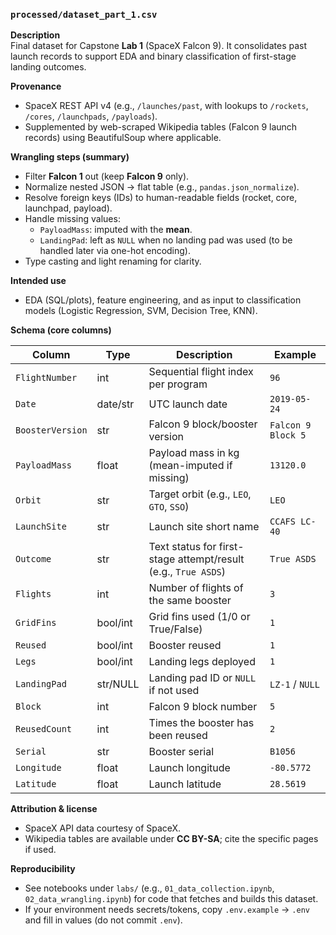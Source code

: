 ### `processed/dataset_part_1.csv`

**Description**  
Final dataset for Capstone **Lab 1** (SpaceX Falcon 9). It consolidates past launch records to support EDA and binary classification of first-stage landing outcomes.

**Provenance**  
- SpaceX REST API v4 (e.g., `/launches/past`, with lookups to `/rockets`, `/cores`, `/launchpads`, `/payloads`).  
- Supplemented by web-scraped Wikipedia tables (Falcon 9 launch records) using BeautifulSoup where applicable.

**Wrangling steps (summary)**  
- Filter **Falcon 1** out (keep **Falcon 9** only).  
- Normalize nested JSON → flat table (e.g., `pandas.json_normalize`).  
- Resolve foreign keys (IDs) to human-readable fields (rocket, core, launchpad, payload).  
- Handle missing values:
  - `PayloadMass`: imputed with the **mean**.
  - `LandingPad`: left as `NULL` when no landing pad was used (to be handled later via one-hot encoding).
- Type casting and light renaming for clarity.

**Intended use**  
- EDA (SQL/plots), feature engineering, and as input to classification models (Logistic Regression, SVM, Decision Tree, KNN).  

**Schema (core columns)**

| Column           | Type      | Description                                                             | Example                  |
|------------------|-----------|-------------------------------------------------------------------------|--------------------------|
| `FlightNumber`   | int       | Sequential flight index per program                                     | `96`                     |
| `Date`           | date/str  | UTC launch date                                                         | `2019-05-24`            |
| `BoosterVersion` | str       | Falcon 9 block/booster version                                          | `Falcon 9 Block 5`      |
| `PayloadMass`    | float     | Payload mass in kg (mean-imputed if missing)                            | `13120.0`               |
| `Orbit`          | str       | Target orbit (e.g., `LEO`, `GTO`, `SSO`)                                | `LEO`                    |
| `LaunchSite`     | str       | Launch site short name                                                  | `CCAFS LC-40`           |
| `Outcome`        | str       | Text status for first-stage attempt/result (e.g., `True ASDS`)          | `True ASDS`             |
| `Flights`        | int       | Number of flights of the same booster                                   | `3`                      |
| `GridFins`       | bool/int  | Grid fins used (1/0 or True/False)                                      | `1`                      |
| `Reused`         | bool/int  | Booster reused                                                          | `1`                      |
| `Legs`           | bool/int  | Landing legs deployed                                                   | `1`                      |
| `LandingPad`     | str/NULL  | Landing pad ID or `NULL` if not used                                    | `LZ-1` / `NULL`         |
| `Block`          | int       | Falcon 9 block number                                                   | `5`                      |
| `ReusedCount`    | int       | Times the booster has been reused                                       | `2`                      |
| `Serial`         | str       | Booster serial                                                          | `B1056`                 |
| `Longitude`      | float     | Launch longitude                                                        | `-80.5772`              |
| `Latitude`       | float     | Launch latitude                                                         | `28.5619`               |

**Attribution & license**  
- SpaceX API data courtesy of SpaceX.  
- Wikipedia tables are available under **CC BY-SA**; cite the specific pages if used.

**Reproducibility**  
- See notebooks under `labs/` (e.g., `01_data_collection.ipynb`, `02_data_wrangling.ipynb`) for code that fetches and builds this dataset.  
- If your environment needs secrets/tokens, copy `.env.example` → `.env` and fill in values (do not commit `.env`).
